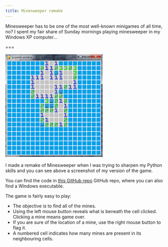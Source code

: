 ```yaml
---
title: Minesweeper remake
---
```


Minesweeper has to be one of the most well-known minigames of all time, no? I spent my fair share of Sunday mornings playing minesweeper in my Windows XP computer...

===

![A screenshot of my implementation of Minesweeper](minesweeper-screenshot.png)

I made a remake of Minesweeper when I was trying to sharpen my Python skills and you can see above a screenshot of my version of the game.

You can find the code in [this GitHub repo](https://github.com/RojerGS/minigames/tree/master/minesweeper) GitHub repo, where you can also find a Windows executable.

The game is fairly easy to play:

 - The objective is to find all of the mines.
 - Using the left mouse button reveals what is beneath the cell clicked. Clicking a mine means game over.
 - If you are sure of the location of a mine, use the right mouse button to flag it.
 - A numbered cell indicates how many mines are present in its neighbouring cells.